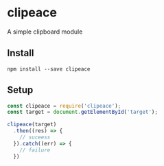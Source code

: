 # clipeace

A simple clipboard module


## Install

```
npm install --save clipeace
```

## Setup

```js
const clipeace = require('clipeace');
const target = document.getElementById('target');

clipeace(target)
  .then((res) => {
    // suceess
  }).catch((err) => {
    // failure
  })
```
